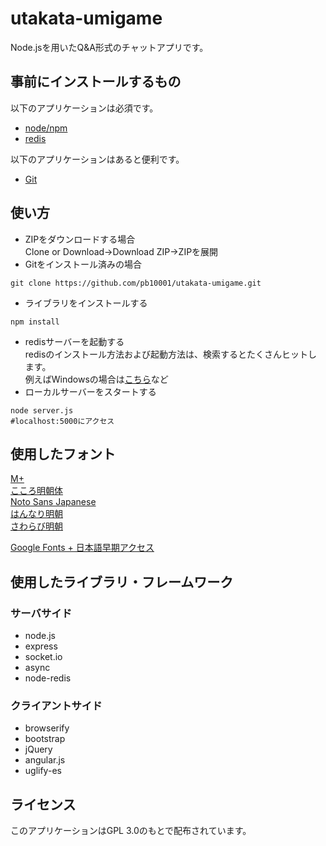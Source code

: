 # utakata-umigame
Node.jsを用いたQ&A形式のチャットアプリです。
## 事前にインストールするもの
以下のアプリケーションは必須です。
- [node/npm](https://nodejs.org/en/)
- [redis](https://github.com/MicrosoftArchive/redis/releases)

以下のアプリケーションはあると便利です。
- [Git](https://git-scm.com/downloads)
## 使い方
- ZIPをダウンロードする場合  
Clone or Download→Download ZIP→ZIPを展開  
- Gitをインストール済みの場合  
```
git clone https://github.com/pb10001/utakata-umigame.git
```
- ライブラリをインストールする
```
npm install
```
- redisサーバーを起動する  
redisのインストール方法および起動方法は、検索するとたくさんヒットします。  
例えばWindowsの場合は[こちら](https://weblabo.oscasierra.net/redis-windows-install/)など
- ローカルサーバーをスタートする
```
node server.js
#localhost:5000にアクセス
```
## 使用したフォント
[M+](https://mplus-fonts.osdn.jp/)  
[こころ明朝体](http://typingart.net/?p=46)  
[Noto Sans Japanese](https://www.google.com/get/noto/)  
[はんなり明朝](http://typingart.net/?p=44)  
[さわらび明朝](http://mshio.b.osdn.me/)  

[Google Fonts + 日本語早期アクセス](https://googlefonts.github.io/japanese/)
## 使用したライブラリ・フレームワーク
### サーバサイド
- node.js
- express
- socket.io
- async
- node-redis
### クライアントサイド
- browserify
- bootstrap
- jQuery
- angular.js
- uglify-es

## ライセンス
このアプリケーションはGPL 3.0のもとで配布されています。
